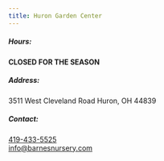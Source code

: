 ```yaml
---
title: Huron Garden Center
---
```

##### Hours:

**C﻿LOSED FOR THE SEASON**

##### Address:

3511 West Cleveland Road Huron, OH 44839

##### Contact:

[419-433-5525](tel:419-433-5525)\
[info@barnesnursery.com](mailto:info@barnesnursery.com)